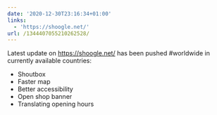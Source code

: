 ```yaml
---
date: '2020-12-30T23:16:34+01:00'
links:
  - 'https://shoogle.net/'
url: /1344407055210262528/
---
```

Latest update on https://shoogle.net/ has been pushed #worldwide in currently available countries:

* Shoutbox
* Faster map
* Better accessibility
* Open shop banner
* Translating opening hours
